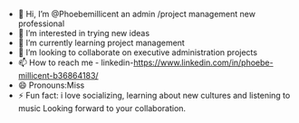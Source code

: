 - 👋 Hi, I’m @Phoebemillicent an admin /project management new professional
- 👀 I’m interested in trying new ideas
- 🌱 I’m currently learning project management
- 💞️ I’m looking to collaborate on executive administration projects
- 📫 How to reach me - linkedin-https://www.linkedin.com/in/phoebe-millicent-b36864183/
- 😄 Pronouns:Miss
- ⚡ Fun fact: i love socializing, learning about new cultures and listening to music
Looking forward to your collaboration.

